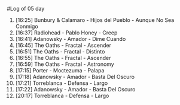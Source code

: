 #Log of 05 day

1. [16:25] Bunbury & Calamaro - Hijos del Pueblo - Aunque No Sea Conmigo
1. [16:37] Radiohead - Pablo Honey - Creep
1. [16:41] Adanowsky - Amador - Dime Cuando
1. [16:45] The Oaths - Fractal - Ascender
1. [16:51] The Oaths - Fractal - Distinto
1. [16:55] The Oaths - Fractal - Ascender
1. [16:59] The Oaths - Fractal - Astronomy
1. [17:15] Porter - Moctezuma - Palapa
1. [17:18] Adanowsky - Amador - Basta Del Oscuro
1. [17:21] Torreblanca - Defensa - Largo
1. [17:22] Adanowsky - Amador - Basta Del Oscuro
1. [20:17] Torreblanca - Defensa - Largo
